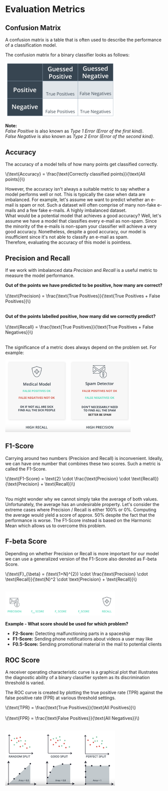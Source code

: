 # Evaluation Metrics

## Confusion Matrix
A confusion matrix is a table that is often used to describe the performance of a classification model.

The confusion matrix for a binary classifier looks as follows:

<img src="images/confusion_matrix.png" width="350"/>
 
**Note:** </br>
_False Positive_ is also known as _Type 1 Error (Error of the first kind)_.<br />
_False Negative_ is also known as _Type 2 Error (Error of the second kind)_.

## Accuracy
The accuracy of a model tells of how many points get classified correctly.

\\(\text{Accuracy} = \frac{\text{Correctly classified points}}{\text{All points}}\\)

However, the accuracy isn't always a suitable metric to say whether a model performs well or not. 
This is typically the case when data are imbalanced. For example, let's assume we want to predict whether an e-mail is spam or not. Such a dataset will often comprise of many non-fake e-mails and a few fake e-mails. A highly imbalanced dataset.<br />
What would be a potential model that achieves a good accuracy? Well, let's assume we have a model that classifies every e-mail as non-spam. Since the minority of the e-mails is non-spam your classifier will achieve a very good accuracy. Nonetheless, despite a good accuracy, our model is insufficient since it's not able to classify an e-mail as spam. <br />
Therefore, evaluating the accuracy of this model is pointless.

## Precision and Recall
If we work with imbalanced data _Precision_ and _Recall_ is a useful metric to measure the model performance.

**Out of the points we have predicted to be positive, how many are correct?** <br /> <br />
\\(\text{Precision} = \frac{\text{True Positives}}{\text{True Positives + False Positives}}\\) <br /><br />

**Out of the points labelled positive, how many did we correctly predict?** <br /> <br />
\\(\text{Recall} = \frac{\text{True Positives}}{\text{True Positives + False Negatives}}\\) <br /> <br />

The significance of a metric does always depend on the problem set. For example: 

<img src="images/precision_recall_comparison.png" width="400"/>

## F1-Score
Carrying around two numbers (Precision and Recall) is inconvenient. Ideally, we can have one number that combines these two scores. Such a metric is called the F1-Score.

\\(\text{F1-Score} = \text{2} \cdot \frac{\text{Precision} \cdot \text{Recall}}{\text{Precision} + \text{Recall}}\\) <br /><br />

You might wonder why we cannot simply take the average of both values. Unfortunately, the average has an undesirable property. Let's consider the extreme cases where Precision / Recall is either 100% or 0%. Computing the average would yield a score of approx. 50% despite the fact that the performance is worse.
The F1-Score instead is based on the Harmonic Mean which allows us to overcome this problem.

## F-beta Score
Depending on whether Precision or Recall is more important for our model we can use a generalized version of the F1-Score also denoted as F-beta Score.

\\(\text{F}_{\beta} = (\text{1+N}^{2}) \cdot \frac{\text{Precision} \cdot \text{Recall}}{\text{N}^2 \cdot  \text{Precision} + \text{Recall}}\\) <br /><br />

<img src="images/f_beta.png" width="350"/>

**Example - What score should be used for which problem?**

* **F2-Score:** Detecting malfunctioning parts in a spaceship
* **F1-Score:** Sending phone notifications about videos a user may like
* **F0.5-Score:** Sending promotional material in the mail to potential clients

## ROC Score
A receiver operating characteristic curve is a graphical plot that illustrates the diagnostic ability of a binary classifier system as its discrimination threshold is varied.

The ROC curve is created by plotting the true positive rate (TPR) against the false positive rate (FPR) at various threshold settings. 

\\(\text{TPR} = \frac{\text{True Positives}}{\text{All Positives}}\\) <br /><br />
\\(\text{FPR} = \frac{\text{False Positives}}{\text{All Negatives}}\\) <br /><br />

<img src="images/roc.png" width="350"/>